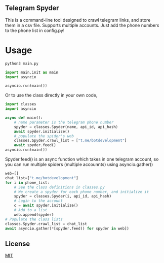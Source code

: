 ## Telegram Spyder

This is a command-line tool designed to crawl telegram links, and store them in a csv file. Supports multiple accounts. Just add the phone numbers to the phone list in config.py!

# Usage

```bash
python3 main.py
```

```python
import main.init as main
import asyncio

asyncio.run(main())
 ```
Or to use the class directly in your own code,

```python
import classes
import asyncio

async def main():
    # name parameter is the telegram phone number
    spyder = classes.Spyder(name, api_id, api_hash)  
    await spyder.initialize()
    # populate the spider's web
    classes.Spyder.crawl_list = ["t.me/botdevelopment"]
    await spyder.feed()
asyncio.run(main())
```

Spyder.feed() is an async function which takes in one telegram account, so you can run multiple spiders
(multiple accounnts) using asyncio.gather()

```python
web=[]
chat_list=["t.me/botdevelopment"]
for i in phone_list:
    # See the class definitions in classes.py
    # We create a spyder for each phone number, and initialize it
    spyder = classes.Spyder(i, api_id, api_hash)  
    # Login to the account
    c = await spyder.initialize()
    # Add to a list
    web.append(spyder)
# Populate the class lists
classes.Spyder.crawl_list = chat_list
await asyncio.gather(*[spyder.feed() for spyder in web])

```

## License

[MIT](https://choosealicense.com/licenses/mit/)
